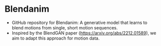 # Blendanim
- GitHub repository for Blendanim: A generative model that learns to blend motions from single, short motion sequences.
- Inspired by the BlendGAN paper (https://arxiv.org/abs/2212.01589), we aim to adapt this approach for motion data.
